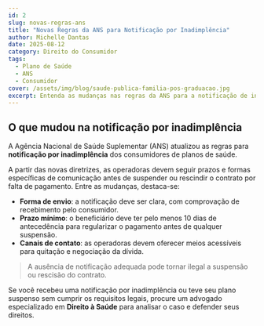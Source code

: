 ```yaml
---
id: 2
slug: novas-regras-ans
title: "Novas Regras da ANS para Notificação por Inadimplência"
author: Michelle Dantas
date: 2025-08-12
category: Direito do Consumidor
tags:
  - Plano de Saúde
  - ANS
  - Consumidor
cover: /assets/img/blog/saude-publica-familia-pos-graduacao.jpg
excerpt: Entenda as mudanças nas regras da ANS para a notificação de inadimplência e como elas impactam consumidores e operadoras de planos de saúde.
---
```


## O que mudou na notificação por inadimplência

A Agência Nacional de Saúde Suplementar (ANS) atualizou as regras para **notificação por inadimplência** dos consumidores de planos de saúde.  

A partir das novas diretrizes, as operadoras devem seguir prazos e formas específicas de comunicação antes de suspender ou rescindir o contrato por falta de pagamento. Entre as mudanças, destaca-se:

- **Forma de envio**: a notificação deve ser clara, com comprovação de recebimento pelo consumidor.
- **Prazo mínimo**: o beneficiário deve ter pelo menos 10 dias de antecedência para regularizar o pagamento antes de qualquer suspensão.
- **Canais de contato**: as operadoras devem oferecer meios acessíveis para quitação e negociação da dívida.

> A ausência de notificação adequada pode tornar ilegal a suspensão ou rescisão do contrato.

Se você recebeu uma notificação por inadimplência ou teve seu plano suspenso sem cumprir os requisitos legais, procure um advogado especializado em **Direito à Saúde** para analisar o caso e defender seus direitos.
